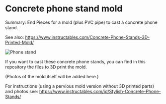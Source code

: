 # Concrete phone stand mold

Summary: End Pieces for a mold (plus PVC pipe) to cast a concrete phone stand.

See also: https://www.instructables.com/Concrete-Phone-Stands-3D-Printed-Mold/

![Phone stand](https://cdn.instructables.com/F69/S8AU/IX0PW25D/F69S8AUIX0PW25D.LARGE.jpg?auto=webp&width=400)

If you want to cast these concrete phone stands, you can find in this repository the files to 3D print the mold.

(Photos of the mold itself will be added here.)

For instructions (using a pervious mold version without 3D printed parts) and photos see:
https://www.instructables.com/id/Stylish-Concrete-Phone-Stands/
